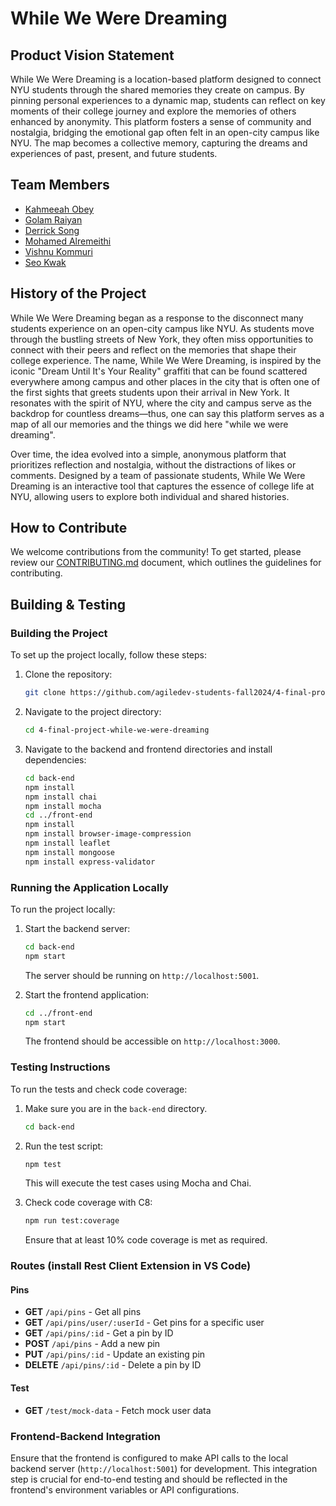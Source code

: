 # While We Were Dreaming

## Product Vision Statement
While We Were Dreaming is a location-based platform designed to connect NYU students through the shared memories they create on campus. By pinning personal experiences to a dynamic map, students can reflect on key moments of their college journey and explore the memories of others enhanced by anonymity. This platform fosters a sense of community and nostalgia, bridging the emotional gap often felt in an open-city campus like NYU. The map becomes a collective memory, capturing the dreams and experiences of past, present, and future students.

## Team Members
* [Kahmeeah Obey](https://github.com/kahmeeah)
* [Golam Raiyan](https://github.com/raiyan-codes)
* [Derrick Song](https://github.com/Songdddd)
* [Mohamed Alremeithi](https://github.com/Mohamed-Alremeithi)
* [Vishnu Kommuri](https://github.com/vishnukommuri326)
* [Seo Kwak](https://github.com/seokwak)

## History of the Project
While We Were Dreaming began as a response to the disconnect many students experience on an open-city campus like NYU. As students move through the bustling streets of New York, they often miss opportunities to connect with their peers and reflect on the memories that shape their college experience. The name, While We Were Dreaming, is inspired by the iconic "Dream Until It's Your Reality" graffiti that can be found scattered everywhere among campus and other places in the city that is often one of the first sights that greets students upon their arrival in New York. It resonates with the spirit of NYU, where the city and campus serve as the backdrop for countless dreams—thus, one can say this platform serves as a map of all our memories and the things we did here "while we were dreaming".

Over time, the idea evolved into a simple, anonymous platform that prioritizes reflection and nostalgia, without the distractions of likes or comments. Designed by a team of passionate students, While We Were Dreaming is an interactive tool that captures the essence of college life at NYU, allowing users to explore both individual and shared histories.

## How to Contribute
We welcome contributions from the community! To get started, please review our [CONTRIBUTING.md](./CONTRIBUTING.md) document, which outlines the guidelines for contributing.

## Building & Testing
### Building the Project
To set up the project locally, follow these steps:
1. Clone the repository:
   ```bash
   git clone https://github.com/agiledev-students-fall2024/4-final-project-while-we-were-dreaming.git
   ```
2. Navigate to the project directory:
   ```bash
   cd 4-final-project-while-we-were-dreaming
   ```
3. Navigate to the backend and frontend directories and install dependencies:
   ```bash
   cd back-end
   npm install
   npm install chai
   npm install mocha
   cd ../front-end
   npm install
   npm install browser-image-compression
   npm install leaflet
   npm install mongoose
   npm install express-validator
   ```

### Running the Application Locally
To run the project locally:
1. Start the backend server:
   ```bash
   cd back-end
   npm start
   ```
   The server should be running on `http://localhost:5001`.

2. Start the frontend application:
   ```bash
   cd ../front-end
   npm start
   ```
   The frontend should be accessible on `http://localhost:3000`.

### Testing Instructions
To run the tests and check code coverage:
1. Make sure you are in the `back-end` directory.
   ```bash
   cd back-end
   ```
2. Run the test script:
   ```bash
   npm test
   ```
   This will execute the test cases using Mocha and Chai.

3. Check code coverage with C8:
   ```bash
   npm run test:coverage
   ```
   Ensure that at least 10% code coverage is met as required.
   
### Routes (install Rest Client Extension in VS Code)
#### Pins
- **GET** `/api/pins` - Get all pins
- **GET** `/api/pins/user/:userId` - Get pins for a specific user
- **GET** `/api/pins/:id` - Get a pin by ID
- **POST** `/api/pins` - Add a new pin
- **PUT** `/api/pins/:id` - Update an existing pin
- **DELETE** `/api/pins/:id` - Delete a pin by ID

#### Test
- **GET** `/test/mock-data` - Fetch mock user data

### Frontend-Backend Integration
Ensure that the frontend is configured to make API calls to the local backend server (`http://localhost:5001`) for development. This integration step is crucial for end-to-end testing and should be reflected in the frontend's environment variables or API configurations.





